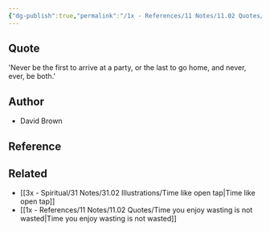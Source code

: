 ```yaml
---
{"dg-publish":true,"permalink":"/1x - References/11 Notes/11.02 Quotes/Never be the first to arrive at a party, or the last to go home, and never, ever, be both - David Brown/","title":"Never be the first to arrive at a party, or the last to go home, and never, ever, be both - David Brown","noteIcon":""}
---
```



## Quote
'Never be the first to arrive at a party, or the last to go home, and never, ever, be both.'

## Author
- David Brown

## Reference


## Related
- [[3x - Spiritual/31 Notes/31.02 Illustrations/Time like open tap\|Time like open tap]]
- [[1x - References/11 Notes/11.02 Quotes/Time you enjoy wasting is not wasted\|Time you enjoy wasting is not wasted]]